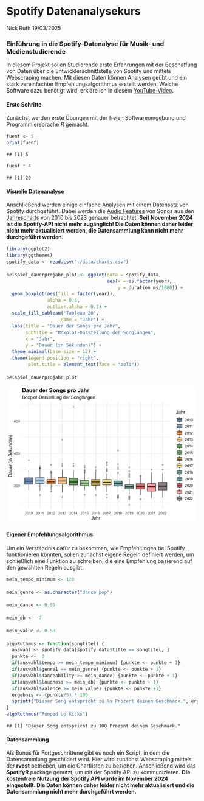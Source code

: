 Spotify Datenanalysekurs
================
Nick Ruth
19/03/2025

### Einführung in die Spotify-Datenalyse für Musik- und Medienstudierende

In diesem Projekt sollen Studierende erste Erfahrungen mit der Beschaffung von Daten über die Entwicklerschnittstelle von Spotify und mittels Webscraping machen. Mit diesen Daten können Analysen geübt und ein stark vereinfachter Empfehlungsalgorithmus erstellt werden. Welche Software dazu benötigt wird, erkläre ich in diesem [YouTube-Video](https://www.youtube.com/watch?v=CmuLesPlekA).

#### Erste Schritte

Zunächst werden erste Übungen mit der freien Softwareumgebung und
Programmiersprache *R* gemacht.

``` r
fuenf <- 5 
print(fuenf)
```

    ## [1] 5

``` r
fuenf * 4
```

    ## [1] 20

#### Visuelle Datenanalyse

Anschließend werden einige einfache Analysen mit einem Datensatz von
Spotify durchgeführt. Dabei werden die [Audio
Features](https://developer.spotify.com/documentation/web-api/reference/#object-audiofeaturesobject)
von Songs aus den
[Jahrescharts](https://www.billboard.com/charts/year-end/) von 2010 bis
2023 genauer betrachtet.
**Seit November 2024 ist die Spotify-API nicht mehr zugänglich! Die Daten können 
daher leider nicht mehr aktualisiert werden, die Datensammlung kann nicht mehr 
durchgeführt werden.**

``` r
library(ggplot2)
library(ggthemes)
spotify_data <- read.csv("./data/charts.csv")

beispiel_dauerprojahr_plot <- ggplot(data = spotify_data,
                                     aes(x = as.factor(year),
                                         y = duration_ms/1000)) +
  geom_boxplot(aes(fill = factor(year)), 
               alpha = 0.8,           
               outlier.alpha = 0.3) +  
  scale_fill_tableau("Tableau 20",     
                    name = "Jahr") +
  labs(title = "Dauer der Songs pro Jahr",
       subtitle = "Boxplot-Darstellung der Songlängen",
       x = "Jahr",
       y = "Dauer (in Sekunden)") +
  theme_minimal(base_size = 12) +
  theme(legend.position = "right",
        plot.title = element_text(face = "bold"))

beispiel_dauerprojahr_plot
```

![](README_files/figure-gfm/analyse-1.png)<!-- -->

#### Eigener Empfehlungsalgorithmus

Um ein Verständnis dafür zu bekommen, wie Empfehlungen bei Spotify
funktionieren könnten, sollen zunächst eigene Regeln definiert werden,
um schließlich eine Funktion zu schreiben, die eine Empfehlung basierend
auf den gewählten Regeln ausgibt.

``` r
mein_tempo_minimum <- 120 

mein_genre <- as.character("dance pop")

mein_dance <- 0.65

mein_db <- -7

mein_value <- 0.50

algoRuthmus <- function(songtitel) {
  auswahl <- spotify_data[spotify_data$title == songtitel, ]
  punkte <-  0
  if(auswahl$tempo >= mein_tempo_minimum) {punkte <- punkte + 1}
  if(auswahl$genre1 == mein_genre) {punkte <- punkte + 1}
  if(auswahl$danceability >= mein_dance) {punkte <- punkte + 1}
  if(auswahl$loudness >= mein_db) {punkte <- punkte + 1}
  if(auswahl$valence >= mein_value) {punkte <- punkte +1}
  ergebnis <- (punkte/5) * 100
  sprintf("Dieser Song entspricht zu %s Prozent deinem Geschmack.", ergebnis)
}
algoRuthmus("Pumped Up Kicks")
```

    ## [1] "Dieser Song entspricht zu 100 Prozent deinem Geschmack."

#### Datensammlung

Als Bonus für Fortgeschrittene gibt es noch ein Script, in dem die
Datensammlung geschildert wird. Hier wird zunächst Webscraping mittels
der **rvest** betrieben, um die Chartlisten zu beziehen. Anschließend
wird das **SpotifyR** package genutzt, um mit der Spotify API zu
kommunizieren. **Die kostenfreie Nutzung der Spotify API wurde im November 2024 
eingestellt. Die Daten können daher leider nicht mehr aktualisiert und die Datensammlung 
nicht mehr durchgeführt werden.**
